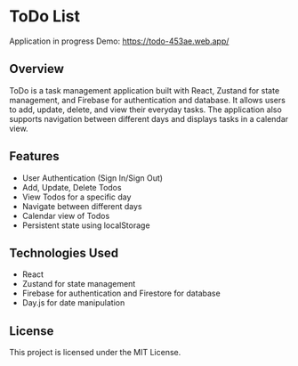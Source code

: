 # ToDo List
Application in progress
Demo: https://todo-453ae.web.app/

## Overview
ToDo is a task management application built with React, Zustand for state management, and Firebase for authentication and database. It allows users to add, update, delete, and view their everyday tasks. The application also supports navigation between different days and displays tasks in a calendar view.

## Features
- User Authentication (Sign In/Sign Out)
- Add, Update, Delete Todos
- View Todos for a specific day
- Navigate between different days
- Calendar view of Todos
- Persistent state using localStorage

## Technologies Used
- React
- Zustand for state management
- Firebase for authentication and Firestore for database
- Day.js for date manipulation

## License
This project is licensed under the MIT License.
